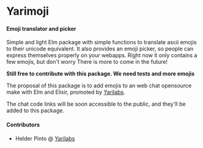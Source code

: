 # Yarimoji
#### Emoji translator and picker

Simple and light Elm package with simple functions to translate ascii emojis to their unicode equivalent.
It also provides an emoji picker, so people can express themselves properly on your webapps.
Right now it only contains a few emojis, but don't worry There is more to come in the future!

**Still free to contribute with this package. We need tests and more emojis**

The proposal of this package is to add emojis to an web chat opensource make with
Elm and Elixir, promoted by [Yarilabs](http://www.yarilabs.com/).

The chat code links will be soon accessible to the public, and they'll be added to
this package.

#### Contributors

- Helder Pinto @ [Yarilabs](http://www.yarilabs.com/)

